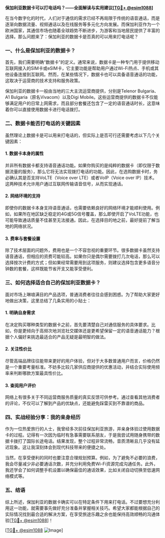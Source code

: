 **保加利亚数据卡可以打电话吗？——全面解读与实用建议[[TG💪+ @esim1088](https://t.me/s/esim1088)]**

在当今数字化的时代，人们对于通信的需求已经不再局限于传统的语音通话，而是逐渐向数据流量、视频通话以及在线服务等多元化方向发展。而保加利亚作为一个欧洲国家，其通信市场也随着全球趋势不断进步，为游客和当地居民提供了丰富的选择。那么问题来了：保加利亚的数据卡是否真的可以用来打电话呢？

### 一、什么是保加利亚的数据卡？

首先，我们需要明确“数据卡”的定义。通常来说，数据卡是一种专门用于提供移动互联网接入的SIM卡或eSIM卡，它主要功能是帮助用户通过Wi-Fi热点、手机或其他设备连接到互联网。然而，在某些情况下，数据卡也可以具备语音通话的功能，这取决于运营商的技术支持和服务政策。

保加利亚的数据卡一般由当地的三大主流运营商提供，分别是Telenor Bulgaria、A1 Bulgaria（原名Vivacom）以及Digi Mobile。这些运营商提供的数据卡不仅能够满足用户的日常上网需求，而且部分套餐还包含了一定的语音通话时长，这意味着你可以直接使用数据卡进行电话拨打。

### 二、数据卡能否打电话的关键因素

虽然理论上数据卡是可以用来打电话的，但实际上是否可行还需要考虑以下几个关键因素：

#### 1. 数据卡本身的属性
并非所有数据卡都支持语音通话功能。如果你购买的是纯粹的数据卡（即仅限于数据流量的服务），那么它将无法实现拨打电话的功能。因此，在选购数据卡时，务必确认其是否支持VoLTE（Voice over LTE）或者VoIP（Voice over IP）技术。这两种技术允许用户通过互联网传输语音信号，从而实现通话。

#### 2. 网络环境的支持
即使你的数据卡本身支持语音通话，也需要依赖良好的网络环境才能顺利使用。例如，如果所在地区缺乏稳定的4G或5G信号覆盖，那么即使开启了VoLTE功能，也可能导致通话质量不佳甚至无法接通。因此，在选择目的地之前，最好提前了解当地的网络状况。

#### 3. 费率与套餐设置
除了技术层面的问题外，费用也是一个不容忽视的重要环节。很多数据卡虽然支持语音通话，但相应的资费可能较高。如果你只是偶尔需要拨打几次电话，那么可以选择按次计费的方式；但如果经常需要用到这项服务，则建议选择包含更多语音分钟数的套餐，这样既能节省开支又能享受便利。

### 三、如何选择适合自己的保加利亚数据卡？

面对市场上琳琅满目的产品选项，普通消费者往往会感到困惑。为了帮助大家更好地做出决策，这里总结了几条实用的小贴士：

#### 1. 明确自身需求
在决定购买哪种类型的数据卡之前，首先要清楚自己对通信服务的具体要求。比如，你是更倾向于高频次地浏览社交媒体还是更希望保留一定的语音通话能力？根据个人偏好来挑选最适合的产品无疑是最明智的做法。

#### 2. 关注性价比
尽管高端品牌往往能带来更好的用户体验，但对于大多数普通用户而言，价格仍然是一个重要考量标准。不妨多比较几家供应商提供的优惠活动，并结合实际使用频率来判断哪款方案最具性价比。

#### 3. 查阅用户评价
网络上有很多关于不同运营商服务质量的真实反馈可供参考。通过查看其他消费者的评论，不仅可以了解到产品的优缺点，还能避免踩雷买到不靠谱的商品。

### 四、实战经验分享：我的亲身经历

作为一位热爱旅行的人士，我曾经多次前往保加利亚旅游，并亲身体验过使用数据卡的过程。记得有一次因为临时有急事需要联系朋友，于是我尝试用随身携带的数据卡拨打了国际长途电话。结果发现，整个过程非常流畅，音质清晰且几乎没有延迟现象。这让我深刻体会到现代科技带来的便捷之处。

当然，在享受便利的同时也要注意合理规划预算。例如，为了避免不必要的浪费，我会尽量减少非必要通话次数，并充分利用免费Wi-Fi资源完成沟通任务。此外，我还学会了如何调整手机设置以确保最佳的通话效果，比如关闭自动切换至低速网络模式等。

### 五、结语

综上所述，保加利亚的数据卡确实可以在特定条件下用来打电话。不过要想充分利用这一功能，就需要事先做好充分准备并掌握相关技巧。希望大家都能根据自己的实际情况找到最合适的解决方案，在享受旅途乐趣之余也能保持高效顺畅的沟通体验[[TG💪+ @esim1088](https://t.me/s/esim1088)]！

[[TG💪+ @esim1088](https://t.me/s/esim1088) ![Image](https://i.postimg.cc/4NQfJmqS/Snipaste-2025-05-13-00-14-12.png)]